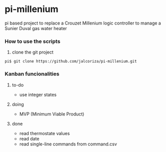 # pi-millenium
pi based project to replace a Crouzet Millenium logic controller to manage a Sunier Duval gas water heater

### How to use the scripts
1. clone the git project
```
pi$ git clone https://github.com/jalcoriza/pi-millenium.git
```

### Kanban funcionalities
1. to-do
    * use integer states

2. doing
    * MVP (Minimum Viable Product)

3. done
    * read thermostate values
    * read date
    * read single-line commands from command.csv

